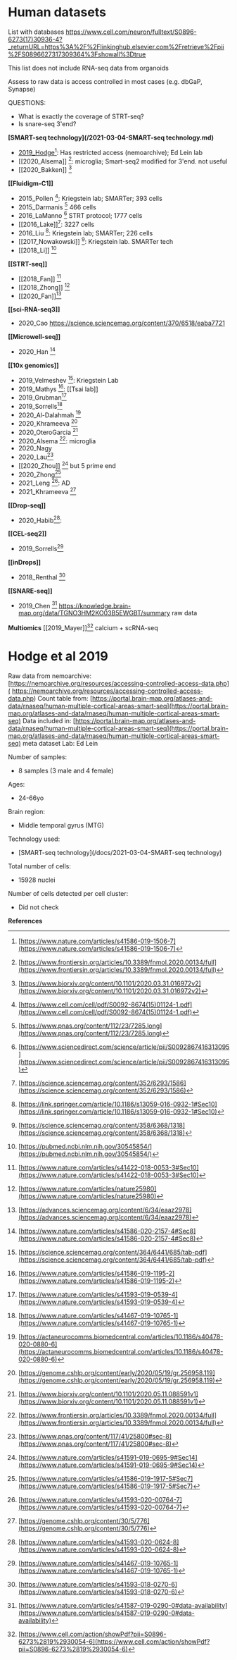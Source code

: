 # Human datasets

List with databases
https://www.cell.com/neuron/fulltext/S0896-6273(17)30936-4?_returnURL=https%3A%2F%2Flinkinghub.elsevier.com%2Fretrieve%2Fpii%2FS0896627317309364%3Fshowall%3Dtrue

This list does not include RNA-seq data from organoids

Assess to raw data is access controlled in most cases (e.g. dbGaP, Synapse)

QUESTIONS:
- What is exactly the coverage of STRT-seq?
- Is snare-seq 3'end?



**[SMART-seq technology](/2021-03-04-SMART-seq technology.md)**
- [2019_Hodge](2021-03-02-Human%20datasets.md#hodge-et-al-2019)[^1]: Has restricted access (nemoarchive); Ed Lein lab
- [[2020_Alsema]] [^15]: microglia; Smart-seq2 modified for 3'end. not useful
- [[2020_Bakken]] [^27]

**[[Fluidigm-C1]]**
- 2015_Pollen [^20]: Kriegstein lab; SMARTer; 393 cells
- 2015_Darmanis [^21] 466 cells
- 2016_LaManno [^11] STRT protocol; 1777 cells
- [[2016_Lake]][^4]: 3227 cells
- 2016_Liu [^19]: Kriegstein lab; SMARTer; 226 cells
- [[2017_Nowakowski]] [^9]: Kriegstein lab. SMARTer tech
- [[2018_Li]] [^22]

**[[STRT-seq]]**
- [[2018_Fan]] [^25] 
- [[2018_Zhong]] [^13]
- [[2020_Fan]][^7]

**[[sci-RNA-seq3]]**
- 2020_Cao https://science.sciencemag.org/content/370/6518/eaba7721

**[[Microwell-seq]]**
- 2020_Han [^12]

**[[10x genomics]]**
- 2019_Velmeshev [^2]: Kriegstein Lab
- 2019_Mathys [^3]: [[Tsai lab]]
- 2019_Grubman[^16]
- 2019_Sorrells[^17]
- 2020_Al-Dalahmah [^8]
- 2020_Khrameeva [^10]
- 2020_OteroGarcia [^14]
- 2020_Alsema [^15]: microglia
- 2020_Nagy
- 2020_Lau[^23]
- [[2020_Zhou]] [^24] but 5 prime end
- 2020_Zhong[^29]
- 2021_Leng [^6]: AD
- 2021_Khrameeva [^30]



**[[Drop-seq]]**
- 2020_Habib[^5]: 


**[[CEL-seq2]]**
- 2019_Sorrells[^17]


**[[inDrops]]**
- 2018_Renthal [^18]


**[[SNARE-seq]]**
- 2019_Chen [^28]  https://knowledge.brain-map.org/data/TGNO3HM2KO03B5EWGBT/summary raw data

**Multiomics**
[[2019_Mayer]][^26] calcium + scRNA-seq

# Hodge et al 2019
Raw data from nemoarchive: [https://nemoarchive.org/resources/accessing-controlled-access-data.php]( https://nemoarchive.org/resources/accessing-controlled-access-data.php)
Count table from: [https://portal.brain-map.org/atlases-and-data/rnaseq/human-multiple-cortical-areas-smart-seq](https://portal.brain-map.org/atlases-and-data/rnaseq/human-multiple-cortical-areas-smart-seq)
Data included in: [https://portal.brain-map.org/atlases-and-data/rnaseq/human-multiple-cortical-areas-smart-seq](https://portal.brain-map.org/atlases-and-data/rnaseq/human-multiple-cortical-areas-smart-seq) meta dataset
Lab: Ed Lein

Number of samples:
- 8 samples (3 male and 4 female)

Ages:
- 24-66yo

Brain region:
- Middle temporal gyrus (MTG)

Technology used:
- [SMART-seq technology](/docs/2021-03-04-SMART-seq technology)

Total number of cells: 
- 15928 nuclei

Number of cells detected per cell cluster:
- Did not check


**References**

[^1]: [https://www.nature.com/articles/s41586-019-1506-7](https://www.nature.com/articles/s41586-019-1506-7)
[^2]: [https://science.sciencemag.org/content/364/6441/685/tab-pdf](https://science.sciencemag.org/content/364/6441/685/tab-pdf)
[^3]: [https://www.nature.com/articles/s41586-019-1195-2](https://www.nature.com/articles/s41586-019-1195-2)
[^4]: [https://science.sciencemag.org/content/352/6293/1586](https://science.sciencemag.org/content/352/6293/1586)
[^5]: [https://www.nature.com/articles/s41593-020-0624-8](https://www.nature.com/articles/s41593-020-0624-8)
[^6]: [https://www.nature.com/articles/s41593-020-00764-7](https://www.nature.com/articles/s41593-020-00764-7)
[^7]: [https://advances.sciencemag.org/content/6/34/eaaz2978](https://advances.sciencemag.org/content/6/34/eaaz2978)
[^8]: [https://actaneurocomms.biomedcentral.com/articles/10.1186/s40478-020-0880-6](https://actaneurocomms.biomedcentral.com/articles/10.1186/s40478-020-0880-6)
[^9]: [https://science.sciencemag.org/content/358/6368/1318](https://science.sciencemag.org/content/358/6368/1318)
[^10]: [https://genome.cshlp.org/content/early/2020/05/19/gr.256958.119](https://genome.cshlp.org/content/early/2020/05/19/gr.256958.119)
[^11]: [https://www.sciencedirect.com/science/article/pii/S0092867416313095](https://www.sciencedirect.com/science/article/pii/S0092867416313095)
[^12]: [https://www.nature.com/articles/s41586-020-2157-4#Sec8](https://www.nature.com/articles/s41586-020-2157-4#Sec8)
[^13]: [https://www.nature.com/articles/nature25980](https://www.nature.com/articles/nature25980)
[^14]: [https://www.biorxiv.org/content/10.1101/2020.05.11.088591v1](https://www.biorxiv.org/content/10.1101/2020.05.11.088591v1)
[^15]: [https://www.frontiersin.org/articles/10.3389/fnmol.2020.00134/full](https://www.frontiersin.org/articles/10.3389/fnmol.2020.00134/full)
[^16]: [https://www.nature.com/articles/s41593-019-0539-4](https://www.nature.com/articles/s41593-019-0539-4)
[^17]: [https://www.nature.com/articles/s41467-019-10765-1](https://www.nature.com/articles/s41467-019-10765-1)
[^18]: [https://www.nature.com/articles/s41593-018-0270-6](https://www.nature.com/articles/s41593-018-0270-6)
[^19]: [https://link.springer.com/article/10.1186/s13059-016-0932-1#Sec10](https://link.springer.com/article/10.1186/s13059-016-0932-1#Sec10)
[^20]: [https://www.cell.com/cell/pdf/S0092-8674(15)01124-1.pdf](https://www.cell.com/cell/pdf/S0092-8674(15)01124-1.pdf)
[^21]: [https://www.pnas.org/content/112/23/7285.long](https://www.pnas.org/content/112/23/7285.long)
[^22]: [https://pubmed.ncbi.nlm.nih.gov/30545854/](https://pubmed.ncbi.nlm.nih.gov/30545854/)
[^23]: [https://www.pnas.org/content/117/41/25800#sec-8](https://www.pnas.org/content/117/41/25800#sec-8)
[^24]: [https://www.nature.com/articles/s41591-019-0695-9#Sec14](https://www.nature.com/articles/s41591-019-0695-9#Sec14)
[^25]: [https://www.nature.com/articles/s41422-018-0053-3#Sec10](https://www.nature.com/articles/s41422-018-0053-3#Sec10)
[^26]: [https://www.cell.com/action/showPdf?pii=S0896-6273%2819%2930054-6](https://www.cell.com/action/showPdf?pii=S0896-6273%2819%2930054-6)
[^27]: [https://www.biorxiv.org/content/10.1101/2020.03.31.016972v2](https://www.biorxiv.org/content/10.1101/2020.03.31.016972v2)
[^28]: [https://www.nature.com/articles/s41587-019-0290-0#data-availability](https://www.nature.com/articles/s41587-019-0290-0#data-availability)
[^29]: [https://www.nature.com/articles/s41586-019-1917-5#Sec7](https://www.nature.com/articles/s41586-019-1917-5#Sec7)
[^30]: [https://genome.cshlp.org/content/30/5/776](https://genome.cshlp.org/content/30/5/776)
